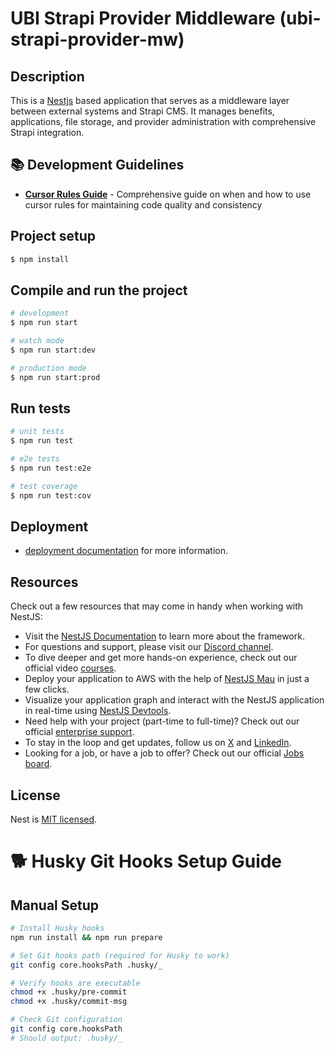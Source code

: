 # UBI Strapi Provider Middleware (ubi-strapi-provider-mw)

## Description
This is a <a href="http://nestjs.com/" target="blank">Nestjs</a> based application that serves as a middleware layer between external systems and Strapi CMS. It manages benefits, applications, file storage, and provider administration with comprehensive Strapi integration.

## 📚 Development Guidelines
- **[Cursor Rules Guide](docs/cursor-rules-guide.md)** - Comprehensive guide on when and how to use cursor rules for maintaining code quality and consistency

## Project setup
```bash
$ npm install
```

## Compile and run the project
```bash
# development
$ npm run start

# watch mode
$ npm run start:dev

# production mode
$ npm run start:prod
```

## Run tests
```bash
# unit tests
$ npm run test

# e2e tests
$ npm run test:e2e

# test coverage
$ npm run test:cov
```

## Deployment
- [deployment documentation](https://docs.nestjs.com/deployment) for more information.

## Resources
Check out a few resources that may come in handy when working with NestJS:
- Visit the [NestJS Documentation](https://docs.nestjs.com) to learn more about the framework.
- For questions and support, please visit our [Discord channel](https://discord.gg/G7Qnnhy).
- To dive deeper and get more hands-on experience, check out our official video [courses](https://courses.nestjs.com/).
- Deploy your application to AWS with the help of [NestJS Mau](https://mau.nestjs.com) in just a few clicks.
- Visualize your application graph and interact with the NestJS application in real-time using [NestJS Devtools](https://devtools.nestjs.com).
- Need help with your project (part-time to full-time)? Check out our official [enterprise support](https://enterprise.nestjs.com).
- To stay in the loop and get updates, follow us on [X](https://x.com/nestframework) and [LinkedIn](https://linkedin.com/company/nestjs).
- Looking for a job, or have a job to offer? Check out our official [Jobs board](https://jobs.nestjs.com).

## License
Nest is [MIT licensed](https://github.com/nestjs/nest/blob/master/LICENSE).


# 🐕 Husky Git Hooks Setup Guide

## Manual Setup

```bash
# Install Husky hooks
npm run install && npm run prepare

# Set Git hooks path (required for Husky to work)
git config core.hooksPath .husky/_

# Verify hooks are executable
chmod +x .husky/pre-commit
chmod +x .husky/commit-msg

# Check Git configuration
git config core.hooksPath
# Should output: .husky/_
```